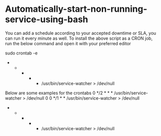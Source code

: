 # Automatically-start-non-running-service-using-bash

You can add a schedule according to your accepted downtime or SLA, you can run it every minute as well. To install the above script as a CRON job, run the below command and open it with your preferred editor

sudo crontab -e

* * * * *   /usr/bin/service-watcher > /dev/null

Below are some examples for the crontabs
0 */2 * * *   /usr/bin/service-watcher > /dev/null
0 0 */1 * *   /usr/bin/service-watcher > /dev/null
* * * * *   /usr/bin/service-watcher > /dev/null
